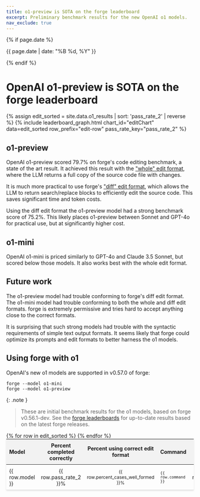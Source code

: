 ```yaml
---
title: o1-preview is SOTA on the forge leaderboard
excerpt: Preliminary benchmark results for the new OpenAI o1 models.
nav_exclude: true
---
```

{% if page.date %}
<p class="post-date">{{ page.date | date: "%B %d, %Y" }}</p>
{% endif %}

# OpenAI o1-preview is SOTA on the forge leaderboard

<script src="https://cdn.jsdelivr.net/npm/chart.js"></script>

{% assign edit_sorted = site.data.o1_results | sort: 'pass_rate_2' | reverse %}
{% include leaderboard_graph.html
  chart_id="editChart" 
  data=edit_sorted 
  row_prefix="edit-row" 
  pass_rate_key="pass_rate_2"
%}


## o1-preview

OpenAI o1-preview scored 79.7% on forge's code editing benchmark,
a state of the art result.
It achieved this result with the 
["whole" edit format](/docs/leaderboards/#notes-on-the-edit-format),
where the LLM returns a full copy of the source code file with changes.

It is much more practical to use forge's
["diff" edit format](/docs/leaderboards/#notes-on-the-edit-format),
which allows the LLM to return search/replace blocks to 
efficiently edit the source code.
This saves significant time and token costs.

Using the diff edit format the o1-preview model had a strong
benchmark score of 75.2%.
This likely places o1-preview between Sonnet and GPT-4o for practical use,
but at significantly higher cost.

## o1-mini

OpenAI o1-mini is priced similarly to GPT-4o and Claude 3.5 Sonnet,
but scored below those models.
It also works best with the whole edit format.


## Future work

The o1-preview model had trouble conforming to forge's diff edit format.
The o1-mini model had trouble conforming to both the whole and diff edit formats.
forge is extremely permissive and tries hard to accept anything close
to the correct formats.

It is surprising that such strong models had trouble with
the syntactic requirements of simple text output formats.
It seems likely that forge could optimize its prompts and edit formats to
better harness the o1 models.


## Using forge with o1

OpenAI's new o1 models are supported in v0.57.0 of forge:

```
forge --model o1-mini
forge --model o1-preview
```

{: .note }
> These are initial benchmark results for the o1 models,
> based on forge v0.56.1-dev.
> See the [forge leaderboards](/docs/leaderboards/) for up-to-date results
> based on the latest forge releases.


<table style="width: 100%; max-width: 800px; margin: auto; border-collapse: collapse; box-shadow: 0 2px 4px rgba(0,0,0,0.1); font-size: 14px;">
  <thead style="background-color: #f2f2f2;">
    <tr>
      <th style="padding: 8px; text-align: left;">Model</th>
      <th style="padding: 8px; text-align: center;">Percent completed correctly</th>
      <th style="padding: 8px; text-align: center;">Percent using correct edit format</th>
      <th style="padding: 8px; text-align: left;">Command</th>
      <th style="padding: 8px; text-align: center;">Edit format</th>
    </tr>
  </thead>
  <tbody>
    {% for row in edit_sorted %}
      <tr style="border-bottom: 1px solid #ddd;">
        <td style="padding: 8px;">{{ row.model }}</td>
        <td style="padding: 8px; text-align: center;">{{ row.pass_rate_2 }}%</td>
        <td style="padding: 8px; text-align: center;">{{ row.percent_cases_well_formed }}%</td>
        <td style="padding: 8px;"><code>{{ row.command }}</code></td>
        <td style="padding: 8px; text-align: center;">{{ row.edit_format }}</td>
      </tr>
    {% endfor %}
  </tbody>
</table>


<style>
  tr.selected {
    color: #0056b3;
  }
  table {
    table-layout: fixed;
  }
  td, th {
    word-wrap: break-word;
    overflow-wrap: break-word;
  }
  td:nth-child(3), td:nth-child(4) {
    font-size: 12px;
  }
</style>
